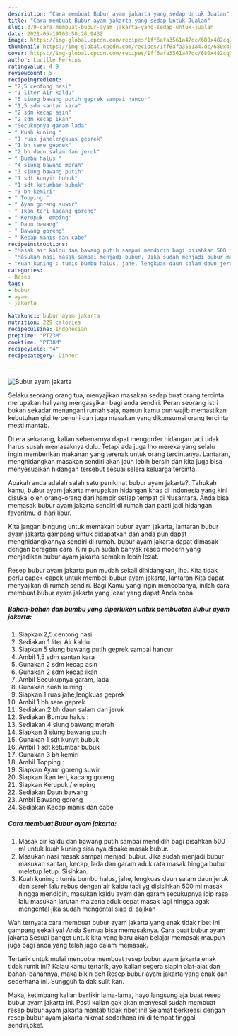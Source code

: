 ```yaml
---
description: "Cara membuat Bubur ayam jakarta yang sedap Untuk Jualan"
title: "Cara membuat Bubur ayam jakarta yang sedap Untuk Jualan"
slug: 379-cara-membuat-bubur-ayam-jakarta-yang-sedap-untuk-jualan
date: 2021-05-19T03:58:26.943Z
image: https://img-global.cpcdn.com/recipes/1ff6afa3561a47dc/680x482cq70/bubur-ayam-jakarta-foto-resep-utama.jpg
thumbnail: https://img-global.cpcdn.com/recipes/1ff6afa3561a47dc/680x482cq70/bubur-ayam-jakarta-foto-resep-utama.jpg
cover: https://img-global.cpcdn.com/recipes/1ff6afa3561a47dc/680x482cq70/bubur-ayam-jakarta-foto-resep-utama.jpg
author: Lucille Perkins
ratingvalue: 4.9
reviewcount: 5
recipeingredient:
- "2,5 centong nasi"
- "1 liter Air kaldu"
- "5 siung bawang putih geprek sampai hancur"
- "1,5 sdm santan kara"
- "2 sdm kecap asin"
- "2 sdm kecap ikan"
- "Secukupnya garam lada"
- " Kuah kuning "
- "1 ruas jahelengkuas geprek"
- "1 bh sere geprek"
- "2 bh daun salam dan jeruk"
- " Bumbu halus "
- "4 siung bawang merah"
- "3 siung bawang putih"
- "1 sdt kunyit bubuk"
- "1 sdt ketumbar bubuk"
- "3 bh kemiri"
- " Topping "
- " Ayam goreng suwir"
- " Ikan teri kacang goreng"
- " Kerupuk  emping"
- " Daun bawang"
- " Bawang goreng"
- " Kecap manis dan cabe"
recipeinstructions:
- "Masak air kaldu dan bawang putih sampai mendidih bagi pisahkan 500 ml untuk kuah kuning sisa nya dipake masak bubur."
- "Masukan nasi masak sampai menjadi bubur. Jika sudah menjadi bubur masukan santan, kecap, lada dan garam aduk rata masak hingga bubur meletup letup. Sisihkan."
- "Kuah kuning : tumis bumbu halus, jahe, lengkuas daun salam daun jeruk dan sereh lalu rebus dengan air kaldu tadi yg disisihkan 500 ml masak hingga mendidih, masukan kaldu ayam dan garam secukupnya icip rasa lalu masukan larutan maizena aduk cepat masak lagi hingga agak mengental jika sudah mengental siap di sajikan"
categories:
- Resep
tags:
- bubur
- ayam
- jakarta

katakunci: bubur ayam jakarta 
nutrition: 229 calories
recipecuisine: Indonesian
preptime: "PT23M"
cooktime: "PT38M"
recipeyield: "4"
recipecategory: Dinner

---
```



![Bubur ayam jakarta](https://img-global.cpcdn.com/recipes/1ff6afa3561a47dc/680x482cq70/bubur-ayam-jakarta-foto-resep-utama.jpg)

Selaku seorang orang tua, menyajikan masakan sedap buat orang tercinta merupakan hal yang mengasyikan bagi anda sendiri. Peran seorang istri bukan sekadar menangani rumah saja, namun kamu pun wajib memastikan kebutuhan gizi terpenuhi dan juga masakan yang dikonsumsi orang tercinta mesti mantab.

Di era  sekarang, kalian sebenarnya dapat mengorder hidangan jadi tidak harus susah memasaknya dulu. Tetapi ada juga lho mereka yang selalu ingin memberikan makanan yang terenak untuk orang tercintanya. Lantaran, menghidangkan masakan sendiri akan jauh lebih bersih dan kita juga bisa menyesuaikan hidangan tersebut sesuai selera keluarga tercinta. 



Apakah anda adalah salah satu penikmat bubur ayam jakarta?. Tahukah kamu, bubur ayam jakarta merupakan hidangan khas di Indonesia yang kini disukai oleh orang-orang dari hampir setiap tempat di Nusantara. Anda bisa memasak bubur ayam jakarta sendiri di rumah dan pasti jadi hidangan favoritmu di hari libur.

Kita jangan bingung untuk memakan bubur ayam jakarta, lantaran bubur ayam jakarta gampang untuk didapatkan dan anda pun dapat menghidangkannya sendiri di rumah. bubur ayam jakarta dapat dimasak dengan beragam cara. Kini pun sudah banyak resep modern yang menjadikan bubur ayam jakarta semakin lebih lezat.

Resep bubur ayam jakarta pun mudah sekali dihidangkan, lho. Kita tidak perlu capek-capek untuk membeli bubur ayam jakarta, lantaran Kita dapat menyajikan di rumah sendiri. Bagi Kamu yang ingin mencobanya, inilah cara membuat bubur ayam jakarta yang lezat yang dapat Anda coba.

<!--inarticleads1-->

##### Bahan-bahan dan bumbu yang diperlukan untuk pembuatan Bubur ayam jakarta:

1. Siapkan 2,5 centong nasi
1. Sediakan 1 liter Air kaldu
1. Siapkan 5 siung bawang putih geprek sampai hancur
1. Ambil 1,5 sdm santan kara
1. Gunakan 2 sdm kecap asin
1. Gunakan 2 sdm kecap ikan
1. Ambil Secukupnya garam, lada
1. Gunakan  Kuah kuning :
1. Siapkan 1 ruas jahe,lengkuas geprek
1. Ambil 1 bh sere geprek
1. Sediakan 2 bh daun salam dan jeruk
1. Sediakan  Bumbu halus :
1. Sediakan 4 siung bawang merah
1. Siapkan 3 siung bawang putih
1. Gunakan 1 sdt kunyit bubuk
1. Ambil 1 sdt ketumbar bubuk
1. Gunakan 3 bh kemiri
1. Ambil  Topping :
1. Siapkan  Ayam goreng suwir
1. Siapkan  Ikan teri, kacang goreng
1. Siapkan  Kerupuk / emping
1. Sediakan  Daun bawang
1. Ambil  Bawang goreng
1. Sediakan  Kecap manis dan cabe




<!--inarticleads2-->

##### Cara membuat Bubur ayam jakarta:

1. Masak air kaldu dan bawang putih sampai mendidih bagi pisahkan 500 ml untuk kuah kuning sisa nya dipake masak bubur.
1. Masukan nasi masak sampai menjadi bubur. Jika sudah menjadi bubur masukan santan, kecap, lada dan garam aduk rata masak hingga bubur meletup letup. Sisihkan.
1. Kuah kuning : tumis bumbu halus, jahe, lengkuas daun salam daun jeruk dan sereh lalu rebus dengan air kaldu tadi yg disisihkan 500 ml masak hingga mendidih, masukan kaldu ayam dan garam secukupnya icip rasa lalu masukan larutan maizena aduk cepat masak lagi hingga agak mengental jika sudah mengental siap di sajikan




Wah ternyata cara membuat bubur ayam jakarta yang enak tidak ribet ini gampang sekali ya! Anda Semua bisa memasaknya. Cara buat bubur ayam jakarta Sesuai banget untuk kita yang baru akan belajar memasak maupun juga bagi anda yang telah jago dalam memasak.

Tertarik untuk mulai mencoba membuat resep bubur ayam jakarta enak tidak rumit ini? Kalau kamu tertarik, ayo kalian segera siapin alat-alat dan bahan-bahannya, maka bikin deh Resep bubur ayam jakarta yang enak dan sederhana ini. Sungguh taidak sulit kan. 

Maka, ketimbang kalian berfikir lama-lama, hayo langsung aja buat resep bubur ayam jakarta ini. Pasti kalian gak akan menyesal sudah membuat resep bubur ayam jakarta mantab tidak ribet ini! Selamat berkreasi dengan resep bubur ayam jakarta nikmat sederhana ini di tempat tinggal sendiri,oke!.

